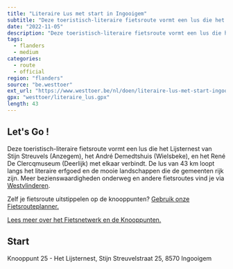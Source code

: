 ```yaml
---
title: "Literaire Lus met start in Ingooigem"
subtitle: "Deze toeristisch-literaire fietsroute vormt een lus die het Lijsternest van Stijn Streuvels (Anzegem), het André Demedtshuis (Wielsbeke), en het René De Clercqmuseum (Deerlijk) met elkaar verbindt"
date: "2022-11-05"
description: "Deze toeristisch-literaire fietsroute vormt een lus die het Lijsternest van Stijn Streuvels (Anzegem), het André Demedtshuis (Wielsbeke), en het René De Clercqmuseum (Deerlijk) met elkaar verbindt" 
tags:
  - flanders
  - medium
categories: 
  - route
  - official
region: "flanders"
source: "be.westtoer"
ext_url: "https://www.westtoer.be/nl/doen/literaire-lus-met-start-ingooigem"
gpx: "westtoer/literaire_lus.gpx"
length: 43
---
```


## Let's Go !

Deze toeristisch-literaire fietsroute vormt een lus die het Lijsternest van Stijn Streuvels (Anzegem), het André Demedtshuis (Wielsbeke), en het René De Clercqmuseum (Deerlijk) met elkaar verbindt. De lus van 43 km loopt langs het literaire erfgoed en de mooie landschappen die de gemeenten rijk zijn. Meer bezienswaardigheden onderweg en andere fietsroutes vind je via [Westvlinderen](http://west-vlinderen.be/routes/detail/sxmmht/).

Zelf je fietsroute uitstippelen op de knooppunten? [Gebruik onze Fietsrouteplanner.](https://www.westtoer.be/nl/fietsrouteplanner)

[Lees meer over het Fietsnetwerk en de Knooppunten.](https://www.westtoer.be/nl/inspiratie/fietsnetwerk)

## Start 

Knooppunt 25 - Het Lijsternest, Stijn Streuvelstraat 25, 8570 Ingooigem 


